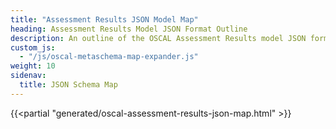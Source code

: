 ```yaml
---
title: "Assessment Results JSON Model Map"
heading: Assessment Results Model JSON Format Outline
description: An outline of the OSCAL Assessment Results model JSON format.
custom_js:
  - "/js/oscal-metaschema-map-expander.js"
weight: 10
sidenav:
  title: JSON Schema Map
---
```


{{<partial "generated/oscal-assessment-results-json-map.html" >}}
